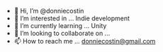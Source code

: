 - 👋 Hi, I’m @donniecostin
- 👀 I’m interested in ... Indie development
- 🌱 I’m currently learning ... Unity
- 💞️ I’m looking to collaborate on ...
- 📫 How to reach me ... donniecostin@gmail.com

<!---
donniecostin/donniecostin is a ✨ special ✨ repository because its `README.md` (this file) appears on your GitHub profile.
You can click the Preview link to take a look at your changes.
--->
